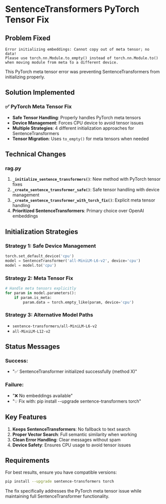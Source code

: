 # SentenceTransformers PyTorch Tensor Fix

## Problem Fixed
```
Error initializing embeddings: Cannot copy out of meta tensor; no data! 
Please use torch.nn.Module.to_empty() instead of torch.nn.Module.to() 
when moving module from meta to a different device.
```

This PyTorch meta tensor error was preventing SentenceTransformers from initializing properly.

## Solution Implemented

### ✅ PyTorch Meta Tensor Fix
- **Safe Tensor Handling**: Properly handles PyTorch meta tensors
- **Device Management**: Forces CPU device to avoid tensor issues
- **Multiple Strategies**: 4 different initialization approaches for SentenceTransformers
- **Tensor Migration**: Uses `to_empty()` for meta tensors when needed

## Technical Changes

### rag.py
1. **`_initialize_sentence_transformers()`**: New method with PyTorch tensor fixes
2. **`_create_sentence_transformer_safe()`**: Safe tensor handling with device management
3. **`_create_sentence_transformer_with_torch_fix()`**: Explicit meta tensor handling
4. **Prioritized SentenceTransformers**: Primary choice over OpenAI embeddings

## Initialization Strategies

### Strategy 1: Safe Device Management
```python
torch.set_default_device('cpu')
model = SentenceTransformer('all-MiniLM-L6-v2', device='cpu')
model = model.to('cpu')
```

### Strategy 2: Meta Tensor Fix
```python
# Handle meta tensors explicitly
for param in model.parameters():
    if param.is_meta:
        param.data = torch.empty_like(param, device='cpu')
```

### Strategy 3: Alternative Model Paths
- `sentence-transformers/all-MiniLM-L6-v2`
- `all-MiniLM-L12-v2`

## Status Messages

### Success:
- "✅ SentenceTransformer initialized successfully (method X)"

### Failure:
- "❌ No embeddings available"
- "💡 Fix with: pip install --upgrade sentence-transformers torch"

## Key Features

1. **Keeps SentenceTransformers**: No fallback to text search
2. **Proper Vector Search**: Full semantic similarity when working
3. **Clean Error Handling**: Clear messages without spam
4. **Device Safety**: Ensures CPU usage to avoid tensor issues

## Requirements

For best results, ensure you have compatible versions:
```bash
pip install --upgrade sentence-transformers torch
```

The fix specifically addresses the PyTorch meta tensor issue while maintaining full SentenceTransformer functionality.